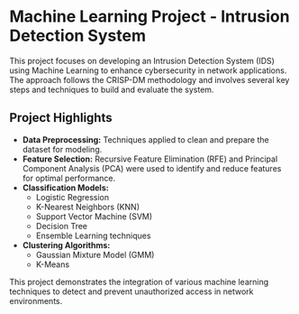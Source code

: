 # **Machine Learning Project - Intrusion Detection System**

This project focuses on developing an Intrusion Detection System (IDS) using Machine Learning to enhance cybersecurity in network applications. The approach follows the CRISP-DM methodology and involves several key steps and techniques to build and evaluate the system.

## **Project Highlights**

- **Data Preprocessing:** Techniques applied to clean and prepare the dataset for modeling.
- **Feature Selection:** Recursive Feature Elimination (RFE) and Principal Component Analysis (PCA) were used to identify and reduce features for optimal performance.
- **Classification Models:** 
  - Logistic Regression
  - K-Nearest Neighbors (KNN)
  - Support Vector Machine (SVM)
  - Decision Tree
  - Ensemble Learning techniques
- **Clustering Algorithms:**
  - Gaussian Mixture Model (GMM)
  - K-Means

This project demonstrates the integration of various machine learning techniques to detect and prevent unauthorized access in network environments.
